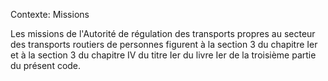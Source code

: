 Contexte: Missions

Les missions de l'Autorité de régulation des transports propres au secteur des transports routiers de personnes figurent à la section 3 du chapitre Ier et à la section 3 du chapitre IV du titre Ier du livre Ier de la troisième partie du présent code.